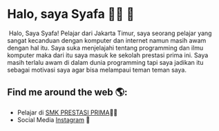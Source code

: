 # Halo, saya Syafa 👋🏾 👩

<img src="https://smkprestasiprima.sch.id/wp-content/uploads/2023/06/BG-1.jpg" alt="">
Halo, Saya Syafa! Pelajar dari Jakarta Timur, saya seorang pelajar yang sangat kecanduan dengan komputer dan internet namun masih awam dengan hal itu.
Saya suka menjelajahi tentang programming dan ilmu komputer maka dari itu saya masuk ke sekolah prestasi prima ini.
Saya masih terlalu awam di dalam dunia programming tapi saya jadikan itu sebagai motivasi saya agar bisa melampaui teman teman saya.

## Find me around the web 🌎:
- Pelajar di <a href="https://smkprestasiprima.sch.id/">SMK PRESTASI PRIMA</a>✍🏾
- Social Media <a href="https://shorturl.at/iBELP">Instagram</a> 💼
